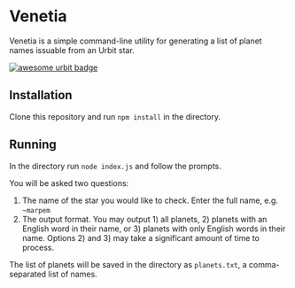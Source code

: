 # Venetia

Venetia is a simple command-line utility for generating a list of planet names issuable from an Urbit star.

[![awesome urbit badge](https://img.shields.io/badge/~-awesome%20urbit-lightgrey)](https://github.com/urbit/awesome-urbit)

## Installation

Clone this repository and run `npm install` in the directory.

## Running

In the directory run `node index.js` and follow the prompts.

You will be asked two questions:

1. The name of the star you would like to check. Enter the full name, e.g. `~marpem`
2. The output format. You may output 1) all planets, 2) planets with an English word in their name, or 3) planets with only English words in their name. Options 2) and 3) may take a significant amount of time to process.

The list of planets will be saved in the directory as `planets.txt`, a comma-separated list of names.
